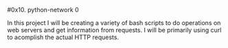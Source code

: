 #0x10. python-network 0

In this project I will be creating a variety of bash scripts to do operations on web servers and get information from requests. I will be primarily using curl to acomplish the actual HTTP requests.


